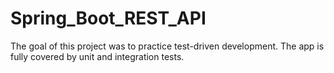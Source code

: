 # Spring_Boot_REST_API
The goal of this project was to practice test-driven development. The app is fully covered by unit and integration tests.
